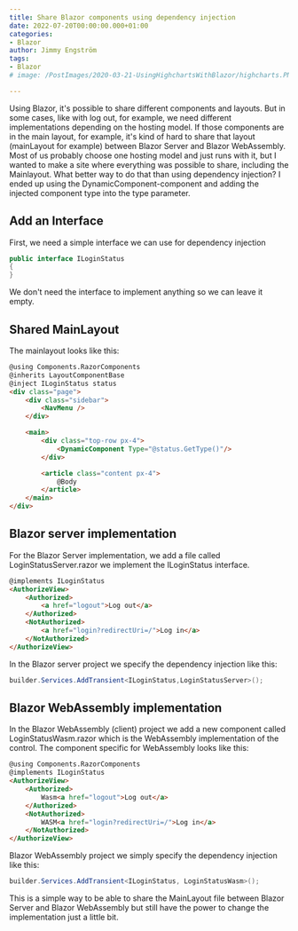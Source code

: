 ```yaml
---
title: Share Blazor components using dependency injection
date: 2022-07-20T00:00:00.000+01:00
categories:
- Blazor
author: Jimmy Engström
tags:
- Blazor
# image: /PostImages/2020-03-21-UsingHighchartsWithBlazor/highcharts.PNG

---
```

Using Blazor, it's possible to share different components and layouts.
But in some cases, like with log out, for example, we need different implementations depending on the hosting model. If those components are in the main layout, for example, it's kind of hard to share that layout (mainLayout for example) between Blazor Server and Blazor WebAssembly.
Most of us probably choose one hosting model and just runs with it, but I wanted to make a site where everything was possible to share, including the Mainlayout.
What better way to do that than using dependency injection?
I ended up using the DynamicComponent-component and adding the injected component type into the type parameter.

## Add an Interface
First, we need a simple interface we can use for dependency injection
```csharp
public interface ILoginStatus
{
}
```
We don't need the interface to implement anything so we can leave it empty.

## Shared MainLayout
The mainlayout looks like this:
``` html
@using Components.RazorComponents
@inherits LayoutComponentBase
@inject ILoginStatus status
<div class="page">
    <div class="sidebar">
        <NavMenu />
    </div>

    <main>
        <div class="top-row px-4">
            <DynamicComponent Type="@status.GetType()"/>
        </div>

        <article class="content px-4">
            @Body
        </article>
    </main>
</div>

```

## Blazor server implementation
For the Blazor Server implementation, we add a file called LoginStatusServer.razor we implement the ILoginStatus interface.

``` html
@implements ILoginStatus
<AuthorizeView>
    <Authorized>
        <a href="logout">Log out</a>
    </Authorized>
    <NotAuthorized>
        <a href="login?redirectUri=/">Log in</a>
    </NotAuthorized>
</AuthorizeView>
```
In the Blazor server project we specify the dependency injection like this:
```csharp
builder.Services.AddTransient<ILoginStatus,LoginStatusServer>();
```

## Blazor WebAssembly implementation
In the Blazor WebAssembly (client) project we add a new component called LoginStatusWasm.razor which is the WebAssembly implementation of the control.
The component specific for WebAssembly looks like this:
```html
@using Components.RazorComponents
@implements ILoginStatus
<AuthorizeView>
    <Authorized>
        Wasm<a href="logout">Log out</a>
    </Authorized>
    <NotAuthorized>
        WASM<a href="login?redirectUri=/">Log in</a>
    </NotAuthorized>
</AuthorizeView>
```
Blazor WebAssembly project we simply specify the dependency injection like this:
```csharp
builder.Services.AddTransient<ILoginStatus, LoginStatusWasm>();
```

This is a simple way to be able to share the MainLayout file between Blazor Server and Blazor WebAssembly but still have the power to change the implementation just a little bit.

